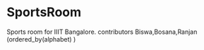﻿# SportsRoom
  Sports room for IIIT Bangalore.
  contributors Biswa,Bosana,Ranjan (ordered_by(alphabet) )  
